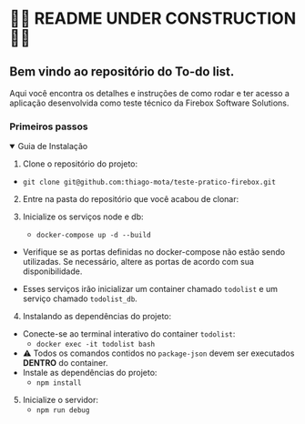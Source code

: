 # 🚧🚧 README UNDER CONSTRUCTION 🚧🚧

## Bem vindo ao repositório do To-do list.

Aqui você encontra os detalhes e instruções de como rodar e ter acesso a aplicação desenvolvida como teste técnico da Firebox Software Solutions.

### Primeiros passos

<details open>
  <summary>Guia de Instalação </summary>

1. Clone o repositório do projeto:

- `git clone git@github.com:thiago-mota/teste-pratico-firebox.git`

2. Entre na pasta do repositório que você acabou de clonar:

3. Inicialize os serviços node e db:
   - `docker-compose up -d --build`

- Verifique se as portas definidas no docker-compose não estão sendo utilizadas. Se necessário, altere as portas de acordo com sua disponibilidade.

- Esses serviços irão inicializar um container chamado `todolist` e um serviço chamado `todolist_db`.

4. Instalando as dependências do projeto:

- Conecte-se ao terminal interativo do container `todolist`:
  - `docker exec -it todolist bash`
- ⚠️ Todos os comandos contidos no `package-json` devem ser executados **DENTRO** do container.
- Instale as dependências do projeto:
  - `npm install`

5. Inicialize o servidor:
    - `npm run debug`
</details>
